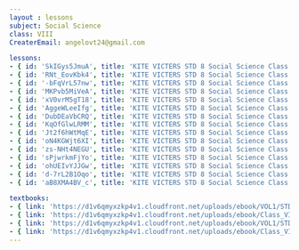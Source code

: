 ```yaml
--- 
layout : lessons 
subject: Social Science
class: VIII
CreaterEmail: angelovt24@gmail.com

lessons: 
- { id: 'SkIGys5JmuA', title: 'KITE VICTERS STD 8 Social Science Class 1 (First Bell-ഫസ്റ്റ് ബെല്‍)' }
- { id: 'RNt_EovKbk4', title: 'KITE VICTERS STD 8 Social Science Class 2 (First Bell-ഫസ്റ്റ് ബെല്‍)' }
- { id: '-bFqVrL57nw', title: 'KITE VICTERS STD 8 Social Science Class 3 (First Bell-ഫസ്റ്റ് ബെല്‍)' }
- { id: 'MKPvb5MiVeA', title: 'KITE VICTERS STD 8 Social Science Class 4 (First Bell-ഫസ്റ്റ് ബെല്‍)' }
- { id: 'xV0vrM5gT18', title: 'KITE VICTERS STD 8 Social Science Class 5 (First Bell-ഫസ്റ്റ് ബെല്‍)' }
- { id: 'AggeWLeeIfg', title: 'KITE VICTERS STD 8 Social Science Class 6 (First Bell-ഫസ്റ്റ് ബെല്‍)' }
- { id: 'DubDEaVbCRQ', title: 'KITE VICTERS STD 8 Social Science Class 7 (First Bell-ഫസ്റ്റ് ബെല്‍)' }
- { id: 'KqOfGlwLRMM', title: 'KITE VICTERS STD 8 Social Science Class 8 (First Bell-ഫസ്റ്റ് ബെല്‍)' }
- { id: 'Jt2f6hWtMqE', title: 'KITE VICTERS STD 8 Social Science Class 9 (First Bell-ഫസ്റ്റ് ബെല്‍)' }
- { id: 'oN4KGWjt6XI', title: 'KITE VICTERS STD 8 Social Science Class 10 (First Bell-ഫസ്റ്റ് ബെല്‍)' }
- { id: 'zs-NHt4NEGU', title: 'KITE VICTERS STD 8 Social Science Class 11 (First Bell-ഫസ്റ്റ് ബെല്‍)' }
- { id: 'sPjwrkmFjYo', title: 'KITE VICTERS STD 8 Social Science Class 12 (First Bell-ഫസ്റ്റ് ബെല്‍)' }
- { id: 'ohUEIvYJJGw', title: 'KITE VICTERS STD 8 Social Science Class 13 (First Bell-ഫസ്റ്റ് ബെല്‍)' }
- { id: 'd-7rL2B1Oqo', title: 'KITE VICTERS STD 8 Social Science Class 14 (First Bell-ഫസ്റ്റ് ബെല്‍)' }
- { id: 'aB8XMA4BV_c', title: 'KITE VICTERS STD 8 Social Science Class 15 (First Bell-ഫസ്റ്റ് ബെല്‍)' }

textbooks:
- { link: 'https://d1v6qmyxzkp4v1.cloudfront.net/uploads/ebook/VOL1/STD8/SocialScienceEnglish/SocialScienceEnglish.pdf', title: 'Social Part -1' , medium: 'English' }
- { link: 'https://d1v6qmyxzkp4v1.cloudfront.net/uploads/ebook/Class_VIII/Social%20Science%20English/SocialScienceEnglish.pdf', title: 'Social Part -2' , medium: 'English' }
- { link: 'https://d1v6qmyxzkp4v1.cloudfront.net/uploads/ebook/VOL1/STD8/SocialScienceMalayalam/SocialScienceMalayalam.pdf', title: 'Social Part -1' , medium: 'Malayalam' }
- { link: 'https://d1v6qmyxzkp4v1.cloudfront.net/uploads/ebook/Class_VIII/Social%20Science%20Malayalam/SocialScienceMalayalam.pdf', title: 'Social Part -2' , medium: 'Malayalam' }
---
```

